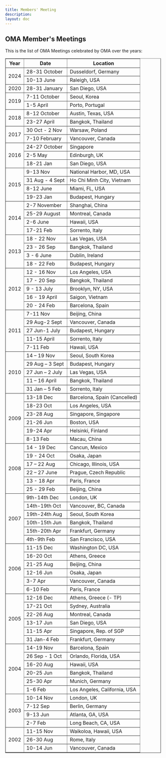 ```yaml
---
title: Members' Meeting
description:
layout: doc
---
```


## OMA Member's Meetings
This is the list of OMA Meetings celebrated by OMA over the years:

<table border="1" cellpadding="5" cellspacing="0">
  <thead>
    <tr>
      <th>Year</th>
      <th>Date</th>
      <th>Location</th>
    </tr>
  </thead>
  <tbody>
    <tr>
      <td rowspan="2">2024</td>
      <td>28-31 October</td>
      <td>Dusseldorf, Germany</td>
    </tr>
    <tr>
      <td>10-13 June</td>
      <td>Raleigh, USA</td>
    </tr>
    <tr>
      <td>2020</td>
      <td>28-31 January</td>
      <td>San Diego, USA</td>
    </tr>
    <tr>
      <td rowspan="2">2019</td>
      <td>7-11 October</td>
      <td>Seoul, Korea</td>
    </tr>
    <tr>
      <td>1-5 April</td>
      <td>Porto, Portugal</td>
    </tr>
    <tr>
      <td rowspan="2">2018</td>
      <td>8-12 October</td>
      <td>Austin, Texas, USA</td>
    </tr>
    <tr>
      <td>23-27 April</td>
      <td>Bangkok, Thailand</td>
    </tr>
    <tr>
      <td rowspan="2">2017</td>
      <td>30 Oct - 2 Nov</td>
      <td>Warsaw, Poland</td>
    </tr>
    <tr>
      <td>7-10 February</td>
      <td>Vancouver, Canada</td>
    </tr>
    <tr>
      <td rowspan="3">2016</td>
      <td>24-27 October</td>
      <td>Singapore</td>
    </tr>
    <tr>
      <td>2-5 May</td>
      <td>Edinburgh, UK</td>
    </tr>
    <tr>
      <td>18-21 Jan</td>
      <td>San Diego, USA</td>
    </tr>
    <tr>
      <td rowspan="4">2015</td>
      <td>9-13 Nov</td>
      <td>National Harbor, MD, USA</td>
    </tr>
    <tr>
      <td>31 Aug - 4 Sept</td>
      <td>Ho Chi Minh City, Vietnam</td>
    </tr>
    <tr>
      <td>8-12 June</td>
      <td>Miami, FL, USA</td>
    </tr>
    <tr>
      <td>19-23 Jan</td>
      <td>Budapest, Hungary</td>
    </tr>
    <tr>
      <td rowspan="4">2014</td>
      <td>2-7 November</td>
      <td>Shanghai, China</td>
    </tr>
    <tr>
      <td>25-29 August</td>
      <td>Montreal, Canada</td>
    </tr>
    <tr>
      <td>2-6 June</td>
      <td>Hawaii, USA</td>
    </tr>
    <tr>
      <td>17-21 Feb</td>
      <td>Sorrento, Italy</td>
    </tr>
    <tr>
      <td rowspan="4">2013</td>
      <td>18 - 22 Nov</td>
      <td>Las Vegas, USA</td>
    </tr>
    <tr>
      <td>23 - 26 Sep</td>
      <td>Bangkok, Thailand</td>
    </tr>
    <tr>
      <td>3 - 6 June</td>
      <td>Dublin, Ireland</td>
    </tr>
    <tr>
      <td>18 - 22 Feb</td>
      <td>Budapest, Hungary</td>
    </tr>
    <tr>
      <td rowspan="5">2012</td>
      <td>12 - 16 Nov</td>
      <td>Los Angeles, USA</td>
    </tr>
    <tr>
      <td>17 - 20 Sep</td>
      <td>Bangkok, Thailand</td>
    </tr>
    <tr>
      <td>9 - 13 July</td>
      <td>Brooklyn, NY, USA</td>
    </tr>
    <tr>
      <td>16 - 19 April</td>
      <td>Saigon, Vietnam</td>
    </tr>
    <tr>
      <td>20 - 24 Feb</td>
      <td>Barcelona, Spain</td>
    </tr>
    <tr>
      <td rowspan="5">2011</td>
      <td>7-11 Nov</td>
      <td>Beijing, China</td>
    </tr>
    <tr>
      <td>29 Aug-2 Sept</td>
      <td>Vancouver, Canada</td>
    </tr>
    <tr>
      <td>27 Jun-1 July</td>
      <td>Budapest, Hungary</td>
    </tr>
    <tr>
      <td>11-15 April</td>
      <td>Sorrento, Italy</td>
    </tr>
    <tr>
      <td>7-11 Feb</td>
      <td>Hawaii, USA</td>
    </tr>
    <tr>
      <td rowspan="5">2010</td>
      <td>14 – 19 Nov</td>
      <td>Seoul, South Korea</td>
    </tr>
    <tr>
      <td>29 Aug – 3 Sept</td>
      <td>Budapest, Hungary</td>
    </tr>
    <tr>
      <td>27 Jun – 2 July</td>
      <td>Las Vegas, USA</td>
    </tr>
    <tr>
      <td>11 – 16 April</td>
      <td>Bangkok, Thailand</td>
    </tr>
    <tr>
      <td>31 Jan – 5 Feb</td>
      <td>Sorrento, Italy</td>
    </tr>
    <tr>
      <td rowspan="7">2009</td>
      <td>13-18 Dec</td>
      <td>Barcelona, Spain (Cancelled)</td>
    </tr>
    <tr>
      <td>18-23 Oct</td>
      <td>Los Angeles, USA</td>
    </tr> 
    <tr>
      <td>23-28 Aug</td>
      <td>Singapore, Singapore</td>
    </tr>  
    <tr>
    <tr>
      <td>21-26 Jun</td>
      <td>Boston, USA</td>
    </tr>
      <td>19-24 Apr</td>
      <td>Helsinki, Finland</td>
    </tr>
    <tr>
      <td>8-13 Feb</td>
      <td>Macau, China</td>
    </tr>
    <tr>
      <td rowspan="6">2008</td>
      <td>14 - 19 Dec</td>
      <td>Cancun, Mexico</td>
    </tr>
    <tr>
      <td>19 - 24 Oct</td>
      <td>Osaka, Japan</td>
    </tr>
    <tr>
      <td>17 – 22 Aug</td>
      <td>Chicago, Illinois, USA</td>
    </tr>
    <tr>
      <td>22 – 27 June</td>
      <td>Prague, Czech Republic</td>
    </tr>
    <tr>
      <td>13 - 18 Apr</td>
      <td>Paris, France</td>
    </tr>
    <tr>
      <td>25 - 29 Feb</td>
      <td>Beijing, China</td>
    </tr>
    <tr>
      <td rowspan="6">2007</td>
      <td>9th-14th Dec</td>
      <td>London, UK</td>
    </tr>
    <tr>
      <td>14th-19th Oct</td>
      <td>Vancouver, BC, Canada</td>
    </tr>
    <tr>
      <td>19th-24th Aug</td>
      <td>Seoul, South Korea</td>
    </tr>
    <tr>
      <td>10th-15th Jun</td>
      <td>Bangkok, Thailand</td>
    </tr>
    <tr>
      <td>15th-20th Apr</td>
      <td>Frankfurt, Germany</td>
    </tr>
    <tr>
      <td>4th-9th Feb</td>
      <td>San Francisco, USA</td>
    </tr>
    <tr>
      <td rowspan="6">2006</td>
      <td>11-15 Dec</td>
      <td>Washington DC, USA</td>
    </tr>
    <tr>
      <td>16-20 Oct</td>
      <td>Athens, Greece</td>
    </tr>
    <tr>
      <td>21-25 Aug</td>
      <td>Beijing, China</td>
    </tr>
    <tr>
      <td>12-16 Jun</td>
      <td>Osaka, Japan</td>
    </tr>
    <tr>
      <td>3-7 Apr</td>
      <td>Vancouver, Canada</td>
    </tr>
    <tr>
      <td>6-10 Feb</td>
      <td>Paris, France</td>
    </tr>
    <tr>
      <td rowspan="6">2005</td>
      <td>12-16 Dec</td>
      <td>Athens, Greece (- TP)</td>
    </tr>
    <tr>
      <td>17-21 Oct</td>
      <td>Sydney, Australia</td>
    </tr>
    <tr>
      <td>22-26 Aug</td>
      <td>Montreal, Canada</td>
    </tr>
    <tr>
      <td>13-17 Jun</td>
      <td>San Diego, USA</td>
    </tr>
    <tr>
      <td>11-15 Apr</td>
      <td>Singapore, Rep. of SGP</td>
    </tr>
    <tr>
      <td>31 Jan-4 Feb</td>
      <td>Frankfurt, Germany</td>
    </tr>
    <tr>
      <td rowspan="6">2004</td>
      <td>14-19 Nov</td>
      <td>Barcelona, Spain</td>
    </tr>
    <tr>
      <td>26 Sep - 1 Oct</td>
      <td>Orlando, Florida, USA</td>
    </tr>
    <tr>
      <td>16-20 Aug</td>
      <td>Hawaii, USA</td>
    </tr>
    <tr>
      <td>20-25 Jun</td>
      <td>Bangkok, Thailand</td>
    </tr>
    <tr>
      <td>25-30 Apr</td>
      <td>Munich, Germany</td>
    </tr>
    <tr>
      <td>1-6 Feb</td>
      <td>Los Angeles, California, USA</td>
    </tr>
    <tr>
      <td rowspan="4">2003</td>
      <td>10-14 Nov</td>
      <td>London, UK</td>
    </tr>
    <tr>
      <td>7-12 Sep</td>
      <td>Berlin, Germany</td>
    </tr>
    <tr>
      <td>9-13 Jun</td>
      <td>Atlanta, GA, USA</td>
    </tr>
    <tr>
      <td>2-7 Feb</td>
      <td>Long Beach, CA, USA</td>
    </tr>
    <tr>
      <td rowspan="3">2002</td>
      <td>11-15 Nov</td>
      <td>Waikoloa, Hawaii, USA</td>
    </tr>
    <tr>
      <td>26-30 Aug</td>
      <td>Rome, Italy</td>
    </tr>
    <tr>
      <td>10-14 Jun</td>
      <td>Vancouver, Canada</td>
    </tr>
  </tbody>
</table>

